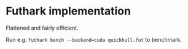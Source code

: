 # Futhark implementation

Flattened and fairly efficient.

Run e.g. `futhark bench --backend=cuda quickhull.fut` to benchmark.
